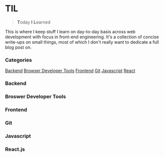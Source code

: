 # TIL

> **T**oday **I** **L**earned

This is where I keep stuff I learn on day-to-day basis across web
development with focus in front-end engineering. It's a collection of
concise write-ups on small things, most of which I don't really want
to dedicate a full blog post on.

### Categories

[Backend](#backend)
[Browser Developer Tools](#browser-developer-tools)
[Frontend](#frontend) [Git](#git) [Javascript](#javascript)
[React](#reactjs)

### Backend

### Broswer Developer Tools

### Frontend

### Git

### Javascript

### React.js
